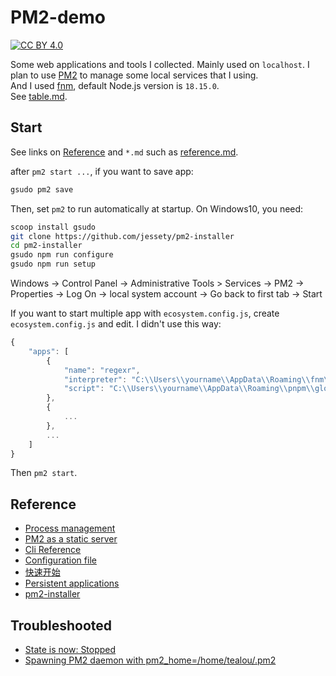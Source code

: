 # PM2-demo

[![CC BY 4.0][cc-by-image]][cc-by]

[cc-by]: http://creativecommons.org/licenses/by/4.0/
[cc-by-image]: https://i.creativecommons.org/l/by/4.0/88x31.png
[cc-by-shield]: https://img.shields.io/badge/License-CC%20BY%204.0-lightgrey.svg

Some web applications and tools I collected. Mainly used on `localhost`. I plan to use [PM2](https://pm2.keymetrics.io/) to manage some local services that I using.  
And I used [fnm](https://github.com/Schniz/fnm), default Node.js version is `18.15.0`.  
See [table.md](table.md). 

## Start

See links on [Reference](README.md#reference) and `*.md` such as [reference.md](_readme/reference.md).

after `pm2 start ...`, if you want to save app:

```sh
gsudo pm2 save
```

Then, set `pm2` to run automatically at startup. On Windows10, you need:

```sh
scoop install gsudo
git clone https://github.com/jessety/pm2-installer
cd pm2-installer
gsudo npm run configure
gsudo npm run setup
```

Windows → Control Panel → Administrative Tools > Services → PM2 → Properties → Log On → local system account → Go back to first tab → Start

If you want to start multiple app with `ecosystem.config.js`, create `ecosystem.config.js` and edit. I didn't use this way:

```js
{
	"apps": [
		{
			"name": "regexr",
			"interpreter": "C:\\Users\\yourname\\AppData\\Roaming\\fnm\\node-versions\\v10.21.0\\installation\\node",
			"script": "C:\\Users\\yourname\\AppData\\Roaming\\pnpm\\global\\5\\.pnpm\\gulp-cli@2.3.0\\node_modules\\gulp-cli\\bin\\gulp.js"
		},
		{
			...
		},
		...
	]
}
```

Then `pm2 start`.

## Reference

- [Process management](https://pm2.keymetrics.io/docs/usage/process-management/)
- [PM2 as a static server](https://pm2.keymetrics.io/docs/usage/expose/)
- [Cli Reference](https://pm2.io/docs/runtime/reference/pm2-cli/)
- [Configuration file](https://pm2.keymetrics.io/docs/usage/application-declaration/)
- [快速开始](https://pm2.fenxianglu.cn/docs/start)
- [Persistent applications](https://pm2.keymetrics.io/docs/usage/startup/)
- [pm2-installer](https://github.com/jessety/pm2-installer)

## Troubleshooted

- [State is now: Stopped](https://github.com/jessety/pm2-installer/issues/69)
- [Spawning PM2 daemon with pm2_home=/home/tealou/.pm2](https://github.com/Unitech/pm2/issues/2799)